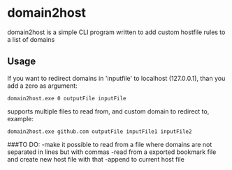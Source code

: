 # domain2host
domain2host is a simple CLI program written to add custom hostfile rules to a list of domains

## Usage
If you want to redirect domains in 'inputfile' to localhost (127.0.0.1), than you add a zero as argument:

`domain2host.exe 0 outputFile inputFile`

supports multiple files to read from, and custom domain to redirect to, example:

`domain2host.exe github.com outputFile inputFile1 inputFile2`

###TO DO:
-make it possible to read from a file where domains are not separated in lines but with commas
-read from a exported bookmark file and create new host file with that
-append to current host file 

